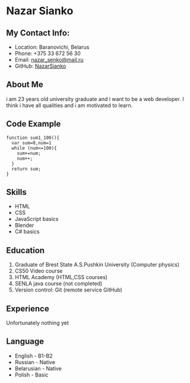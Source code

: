 # Nazar Sianko
## My Contact Info:
* Location: Baranovichi, Belarus
* Phone: +375 33 672 56 30
* Email: nazar_senko@mail.ru
* GitHub: [NazarSianko](https://github.com/NazarSianko)
## About Me
i am 23 years old university graduate  and i want to be a web developer. I think i have all qualities and i am motivated to learn.
## Code Example
```
function sum1_100(){
  var sum=0,num=1
  while (num<=100){
    sum+=num;
    num++;
  }
  return sum;
}
```
## Skills
* HTML
* CSS
* JavaScript basics
* Blender
* C# basics
## Education
1. Graduate of Brest State A.S.Pushkin University (Computer physics)
2. CS50 Video course
3. HTML Academy (HTML,CSS courses)
4. SENLA java course (not completed)
5. Version control: Git (remote service GitHub)
## Experience
Unfortunately nothing yet
## Language
* English - B1-B2
* Russian - Native
* Belarusian - Native
* Polish - Basic

